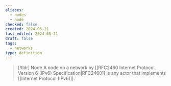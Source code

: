 ```yaml
---
aliases:
  - nodes
  - node
checked: false
created: 2024-05-21
last_edited: 2024-05-21
draft: false
tags:
  - networks
type: definition
---
```

>[!tldr] Node
> A node on a network by [[RFC2460 Internet Protocol, Version 6 (IPv6) Specification|RFC2460]] is any actor that implements [[Internet Protocol (IPv6)]].

